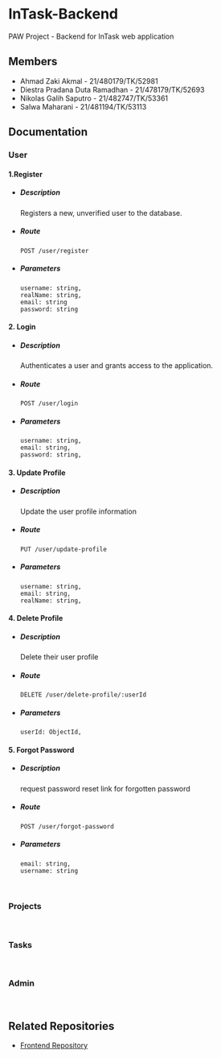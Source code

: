 # InTask-Backend
PAW Project - Backend for InTask web application

## Members
- Ahmad Zaki Akmal - 21/480179/TK/52981
- Diestra Pradana Duta Ramadhan - 21/478179/TK/52693
- Nikolas Galih Saputro - 21/482747/TK/53361
- Salwa Maharani - 21/481194/TK/53113

## Documentation
  

### User

#### 1.Register
- ##### Description
  Registers a new, unverified user to the database.

- ##### Route        
  ````````````
  POST /user/register
  ````````````

- ##### Parameters  
  ```
  username: string,
  realName: string,
  email: string
  password: string
  ```


#### 2. Login
- ##### Description
  Authenticates a user and grants access to the application.

- ##### Route        
  ````````````
  POST /user/login
  ````````````

- ##### Parameters  
  ```
  username: string,
  email: string,
  password: string,
  ```

  
#### 3. Update Profile
- ##### Description
  Update the user profile information

- ##### Route
  ````````````
  PUT /user/update-profile
  ````````````

- ##### Parameters
  ```
  username: string,
  email: string,
  realName: string,
  ```

#### 4. Delete Profile
- ##### Description
  Delete their user profile

- ##### Route
  ````````````
  DELETE /user/delete-profile/:userId
  ````````````

- ##### Parameters
  ```
  userId: ObjectId,
  ```

#### 5. Forgot Password
- ##### Description
  request password reset link for forgotten password
  
- ##### Route
  ````````````
  POST /user/forgot-password
  ````````````

- ##### Parameters
  ```
  email: string,
  username: string
  ```
<br />

### Projects

<br />

### Tasks

<br />

### Admin

<br />

## Related Repositories
- [Frontend Repository](https://github.com/ahmadzaki2975/InTask-Frontend)
